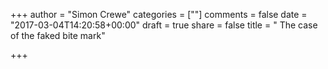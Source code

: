 +++
author = "Simon Crewe"
categories = [""]
comments = false
date = "2017-03-04T14:20:58+00:00"
draft = true
share = false
title = " The case of the faked bite mark"

+++

